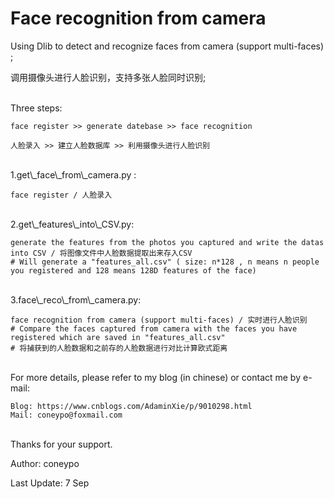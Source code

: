 # Face recognition from camera

Using Dlib to detect and recognize faces from camera (support multi-faces) ;

调用摄像头进行人脸识别，支持多张人脸同时识别;

</br>
Three steps:
	
	face register >> generate datebase >> face recognition

  	人脸录入 >> 建立人脸数据库 >> 利用摄像头进行人脸识别

</br>
1.get\_face\_from\_camera.py : 
	
	face register / 人脸录入
</br>
2.get\_features\_into\_CSV.py: 
	
	generate the features from the photos you captured and write the datas into CSV / 将图像文件中人脸数据提取出来存入CSV
 	# Will generate a "features_all.csv" ( size: n*128 , n means n people you registered and 128 means 128D features of the face)
</br>
3.face\_reco\_from\_camera.py: 
	
	face recognition from camera (support multi-faces) / 实时进行人脸识别
  	# Compare the faces captured from camera with the faces you have registered which are saved in "features_all.csv"
  	# 将捕获到的人脸数据和之前存的人脸数据进行对比计算欧式距离
</br>
For more details, please refer to my blog (in chinese) or contact me by e-mail:
	
	Blog: https://www.cnblogs.com/AdaminXie/p/9010298.html  
	Mail: coneypo@foxmail.com

</br>
Thanks for your support.

Author: coneypo

Last Update: 7 Sep
